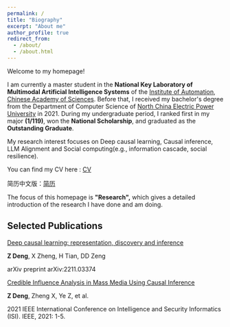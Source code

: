 ```yaml
---
permalink: /
title: "Biography"
excerpt: "About me"
author_profile: true
redirect_from: 
  - /about/
  - /about.html
---
```



Welcome to my homepage!

I am currently a master student in the **National Key Laboratory of Multimodal Artificial Intelligence Systems** of the [Institute of Automation, Chinese Academy of Sciences](http://www.ia.cas.cn/). Before that, I received my bachelor's degree from the Department of Computer Science of [North China Electric Power University](https://www.ncepu.edu.cn/) in 2021. During my undergraduate period, I ranked first in my major **(1/119)**, won the **National Scholarship**, and graduated as the **Outstanding Graduate**.

My research interest focuses on Deep causal learning, Causal inference, LLM Alignment and Social computing(e.g., information cascade, social resilience).

You can find my CV here : [CV](../assets/CV_En.pdf)

简历中文版：[简历](../assets/CV_中文.pdf)

The focus of this homepage is **"Research",** which gives a detailed introduction of the research I have done and am doing.

Selected Publications
------
[Deep causal learning: representation, discovery and inference](https://arxiv.org/abs/2211.03374)

**Z Deng**, X Zheng, H Tian, DD Zeng

arXiv preprint arXiv:2211.03374

 [Credible Influence Analysis in Mass Media Using Causal Inference](https://ieeexplore.ieee.org/abstract/document/9624679)
 
 **Z Deng**, Zheng X, Ye Z, et al.
 
 2021 IEEE International Conference on Intelligence and Security Informatics (ISI). IEEE, 2021: 1-5.
